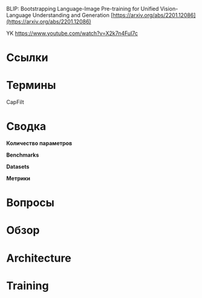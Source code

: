 
BLIP: Bootstrapping Language-Image Pre-training for Unified Vision-Language Understanding and Generation
[https://arxiv.org/abs/2201.12086](https://arxiv.org/abs/2201.12086)

YK
https://www.youtube.com/watch?v=X2k7n4FuI7c

# Ссылки


# Термины

CapFilt


# Сводка

**Количество параметров**

**Benchmarks**

**Datasets**

**Метрики**


# Вопросы


# Обзор


# Architecture


# Training

